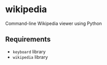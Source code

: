 # wikipedia
Command-line Wikipedia viewer using Python

## Requirements
- `keyboard` library
- `wikipedia` library
